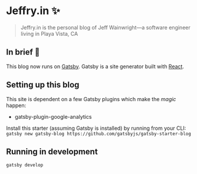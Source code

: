 # Jeffry.in ✨

> Jeffry.in is the personal blog of Jeff Wainwright—a software engineer living in Playa Vista, CA

## In brief 💼

This blog now runs on [Gatsby](https://www.gatsbyjs.org/docs/). Gatsby is a site generator built with [React](https://facebook.github.io/react/docs/).

## Setting up this blog

This site is dependent on a few Gatsby plugins which make the _magic_ happen:
- gatsby-plugin-google-analytics



Install this starter (assuming Gatsby is installed) by running from your CLI:
`gatsby new gatsby-blog https://github.com/gatsbyjs/gatsby-starter-blog`

## Running in development
`gatsby develop`
